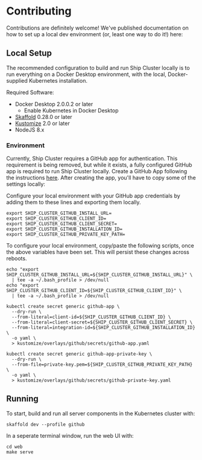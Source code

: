 # Contributing

Contributions are definitely welcome! We've published documentation on how to set up a local dev environment (or, least one way to do it!) here:

## Local Setup

The recommended configuration to build and run Ship Cluster locally is to run everything on a Docker Desktop environment, with the local, Docker-supplied Kubernetes installation.

Required Software:
- Docker Desktop 2.0.0.2 or later
  - Enable Kubernetes in Docker Desktop
- [Skaffold](https://skaffold.dev) 0.28.0 or later
- [Kustomize](https://kustomize.io) 2.0 or later
- NodeJS 8.x

### Environment

Currently, Ship Cluster requires a GitHub app for authentication. This requirement is being removed, but while it exists, a fully configured GitHub app is required to run Ship Cluster locally. Create a GitHub App following the instructions [here](https://github.com/replicatedhq/ship-cluster/blob/master/docs/developer/github-app.md). After creating the app, you'll have to copy some of the settings locally:

Configure your local environment with your GitHub app credentials by adding them to these lines and exporting them locally.

```
export SHIP_CLUSTER_GITHUB_INSTALL_URL=
export SHIP_CLUSTER_GITHUB_CLIENT_ID=
export SHIP_CLUSTER_GITHUB_CLIENT_SECRET=
export SHIP_CLUSTER_GITHUB_INSTALLATION_ID=
export SHIP_CLUSTER_GITHUB_PRIVATE_KEY_PATH=
```

To configure your local environment, copy/paste the following scripts, once the above variables have been set. This will persist these changes across reboots.

```
echo "export SHIP_CLUSTER_GITHUB_INSTALL_URL=${SHIP_CLUSTER_GITHUB_INSTALL_URL}" \
  | tee -a ~/.bash_profile > /dev/null
echo "export SHIP_CLUSTER_GITHUB_CLIENT_ID=${SHIP_CLUSTER_GITHUB_CLIENT_ID}" \
  | tee -a ~/.bash_profile > /dev/null

kubectl create secret generic github-app \
  --dry-run \
  --from-literal=client-id=${SHIP_CLUSTER_GITHUB_CLIENT_ID} \
  --from-literal=client-secret=${SHIP_CLUSTER_GITHUB_CLIENT_SECRET} \
  --from-literal=integration-id=${SHIP_CLUSTER_GITHUB_INSTALLATION_ID} \
  -o yaml \
  > kustomize/overlays/github/secrets/github-app.yaml

kubectl create secret generic github-app-private-key \
  --dry-run \
  --from-file=private-key.pem=${SHIP_CLUSTER_GITHUB_PRIVATE_KEY_PATH} \
  -o yaml \
  > kustomize/overlays/github/secrets/github-private-key.yaml

```

## Running

To start, build and run all server components in the Kubernetes cluster with:

```
skaffold dev --profile github
```

In a seperate terminal window, run the web UI with:

```
cd web
make serve
```
